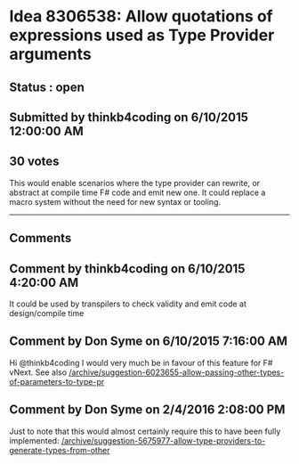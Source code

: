 # Idea 8306538: Allow quotations of expressions used as Type Provider arguments #

## Status : open

## Submitted by thinkb4coding on 6/10/2015 12:00:00 AM

## 30 votes

This would enable scenarios where the type provider can rewrite, or abstract at compile time F# code and emit new one.
It could replace a macro system without the need for new syntax or tooling.


------------------------
## Comments


## Comment by thinkb4coding on 6/10/2015 4:20:00 AM
It could be used by transpilers to check validity and emit code at design/compile time


## Comment by Don Syme on 6/10/2015 7:16:00 AM
Hi @thinkb4coding
I would very much be in favour of this feature for F# vNext.
See also [/archive/suggestion-6023655-allow-passing-other-types-of-parameters-to-type-pr](/archive/suggestion-6023655-allow-passing-other-types-of-parameters-to-type-pr.md)


## Comment by Don Syme on 2/4/2016 2:08:00 PM
Just to note that this would almost certainly require this to have been fully implemented: [/archive/suggestion-5675977-allow-type-providers-to-generate-types-from-other](/archive/suggestion-5675977-allow-type-providers-to-generate-types-from-other.md)

